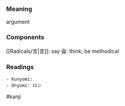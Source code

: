 ### Meaning

argument

### Components

[[Radicals/言|言]]: say 侖: think; be methodical

### Readings

```
- Kunyomi: 
- Onyomi: ロン
```

#kanji
